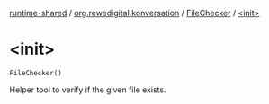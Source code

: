 [runtime-shared](../../index.md) / [org.rewedigital.konversation](../index.md) / [FileChecker](index.md) / [&lt;init&gt;](./-init-.md)

# &lt;init&gt;

`FileChecker()`

Helper tool to verify if the given file exists.

